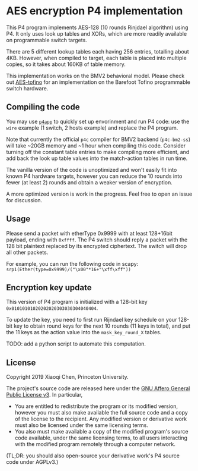 # AES encryption P4 implementation

This P4 program implements AES-128 (10 rounds Rinjdael algorithm) using P4. It only uses look up tables and XORs, which are more readily available on programmable switch targets.

There are 5 different lookup tables each having 256 entries, totalling about 4KB. However, when compiled to target, each table is placed into multiple copies, so it takes about 160KB of table memory.

This implementation works on the BMV2 behavioral model. Please check out [AES-tofino](../AES-tofino/) for an implementation on the Barefoot Tofino programmable switch hardware.

## Compiling the code

You may use [`p4app`](https://github.com/p4lang/p4app/) to quickly set up envorinment and run P4 code: use the `wire` example (1 switch, 2 hosts example) and replace the P4 program.

Note that currently the official `p4c` compiler for BMV2 backend (`p4c-bm2-ss`) will take ~20GB memory and ~1 hour when compiling this code. Consider turning off the constant table entries to make compiling more efficient, and add back the look up table values into the match-action tables in run time.

The vanilla version of the code is unoptimized and won't easily fit into known P4 hardware targets, however you can reduce the 10 rounds into fewer (at least 2) rounds and obtain a weaker version of encryption.

A more optimized version is work in the progress. Feel free to open an issue for discussion.

## Usage

Please send a packet with etherType 0x9999 with at least 128+16bit payload, ending with `0xffff`. The P4 switch should reply a packet with the 128 bit plaintext replaced by its encrypted ciphertext. The switch will drop all other packets.

For example, you can run the following code in scapy: `srp1(Ether(type=0x9999)/("\x00"*16+"\xff\xff"))`

## Encryption key update

This version of P4 program is initialized with a 128-bit key `0x01010101020202020303030304040404`.

To update the key, you need to first run Rijndael key schedule on your 128-bit key to obtain round keys for the next 10 rounds (11 keys in total), and put the 11 keys as the action value into the `mask_key_round_X` tables.

TODO: add a python script to automate this computation.

## License

Copyright 2019 Xiaoqi Chen, Princeton University.

The project's source code are released here under the [GNU Affero General Public License v3](https://www.gnu.org/licenses/agpl-3.0.html). In particular,
- You are entitled to redistribute the program or its modified version, however you must also make available the full source code and a copy of the license to the recipient. Any modified version or derivative work must also be licensed under the same licensing terms.
- You also must make available a copy of the modified program's source code available, under the same licensing terms, to all users interacting with the modified program remotely through a computer network.

(TL;DR: you should also open-source your derivative work's P4 source code under AGPLv3.)
